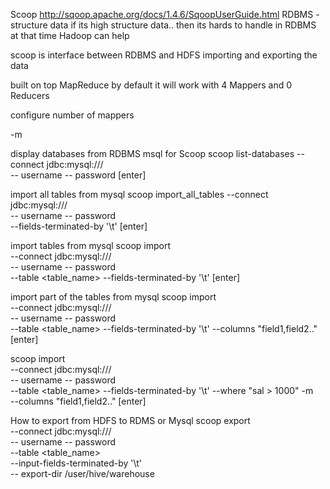 Scoop
http://sqoop.apache.org/docs/1.4.6/SqoopUserGuide.html
RDBMS - structure data
if its high structure data.. then its hards to handle in RDBMS
at that time Hadoop can help

scoop is interface between RDBMS and HDFS
importing and exporting the data

built on top MapReduce
by default it will work with 4 Mappers and 0 Reducers

configure number of mappers

-m <no of mappers>

display databases from RDBMS msql for Scoop
scoop list-databases
--connect jdbc:mysql://<hostname>/<database> \
-- username <username> -- password <password> [enter]

import all tables from mysql
scoop import_all_tables
--connect jdbc:mysql://<hostname>/<database> \
-- username <username> -- password <password> \
--fields-terminated-by '\t' [enter]

import tables from mysql
scoop import \
--connect jdbc:mysql://<hostname>/<database> \
-- username <username> -- password <password> \
--table <table_name> --fields-terminated-by '\t' [enter]

import part of the tables from mysql
scoop import \
--connect jdbc:mysql://<hostname>/<database> \
-- username <username> -- password <password> \
--table <table_name> --fields-terminated-by '\t'
--columns "field1,field2.." [enter]

scoop import \
--connect jdbc:mysql://<hostname>/<database> \
-- username <username> -- password <password> \
--table <table_name> --fields-terminated-by '\t'
--where "sal > 1000" -m <no of mapper> \
--columns "field1,field2.."  [enter]

How to export from HDFS to RDMS or Mysql
scoop export \
--connect jdbc:mysql://<hostname>/<database> \
-- username <username> -- password <password> \
--table <table_name> \
--input-fields-terminated-by '\t' \
-- export-dir <directory path> /user/hive/warehouse
